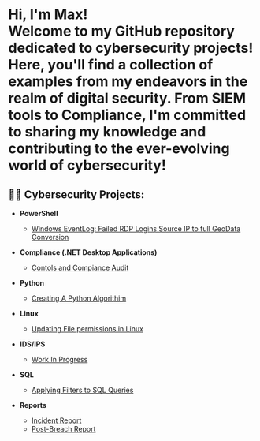 <h1>Hi, I'm Max! <br/>
</b>
</b>
Welcome to my GitHub repository dedicated to cybersecurity projects! Here, you'll find a collection of examples from my endeavors in the realm of digital security. From SIEM tools to Compliance, I'm committed to sharing my knowledge and contributing to the ever-evolving world of cybersecurity!

<h2>👨‍💻 Cybersecurity Projects:</h2>

- <b>PowerShell</b>
  - [Windows EventLog: Failed RDP Logins Source IP to full GeoData Conversion](https://github.com/maxtimberlake/sentinel_lab)
 
- <b>Compliance (.NET Desktop Applications)</b>
  - [Contols and Compiance Audit](https://github.com/maxtimberlake/PLACE)
- <b>Python</b>
  - [Creating A Python Algorithim](https://github.com/maxtimberlake/python)
- <b>Linux</b>
  - [Updating File permissions in Linux](https://github.com/maxtimberlake/linux_project)
- <b>IDS/IPS</b>
  - [Work In Progress](https://github.com/maxtimberlake/PLACE)
- <b>SQL</b>
  - [Applying Filters to SQL Queries](https://github.com/maxtimberlake/sql_filter)
- <b>Reports</b>
  - [Incident Report](https://github.com/maxtimberlake/incident_report)
  - [Post-Breach Report](https://github.com/maxtimberlake/post_breach_report_client_facing)
